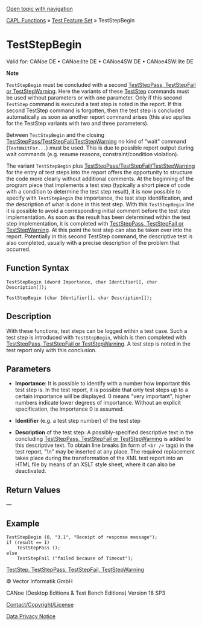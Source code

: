 [Open topic with navigation](../../../../../CANoeDEFamily.htm#Topics/CAPLFunctions/Test/Functions/CAPLfunctionTestStepBegin.md)

[CAPL Functions](../../CAPLfunctions.md) » [Test Feature Set](../CAPLfunctionsTFSOverview.md) » TestStepBegin

# TestStepBegin

Valid for: CANoe DE • CANoe:lite DE • CANoe4SW DE • CANoe4SW:lite DE

**Note**

`TestStepBegin` must be concluded with a second [TestStepPass, TestStepFail or TestStepWarning](CAPLfunctionTestStep.md). Here the variants of these [TestStep](CAPLfunctionTestStep.md) commands must be used without parameters or with one parameter. Only if this second `TestStep` command is executed a test step is noted in the report. If this second TestStep command is forgotten, then the test step is concluded automatically as soon as another report command arises (this also applies for the TestStep variants with two and three parameters).

Between `TestStepBegin` and the closing [TestStepPass/TestStepFail/TestStepWarning](CAPLfunctionTestStep.md) no kind of "wait" command (`TestWaitFor...`) must be used. This is due to possible report output during wait commands (e.g. resume reasons, constraint/condition violation).

The variant `TestStepBegin` plus [TestStepPass/TestStepFail/TestStepWarning](CAPLfunctionTestStep.md) for the entry of test steps into the report offers the opportunity to structure the code more clearly without additional comments. At the beginning of the program piece that implements a test step (typically a short piece of code with a condition to determine the test step result), it is now possible to specify with `TestStepBegin` the importance, the test step identification, and the description of what is done in this test step. With this `TestStepBegin` line it is possible to avoid a corresponding initial comment before the test step implementation. As soon as the result has been determined within the test step implementation, it is completed with [TestStepPass, TestStepFail or TestStepWarning](CAPLfunctionTestStep.md). At this point the test step can also be taken over into the report. Potentially in this second TestStep command, the descriptive test is also completed, usually with a precise description of the problem that occurred.

## Function Syntax

`TestStepBegin (dword Importance, char Identifier[], char Description[]);`

`TestStepBegin (char Identifier[], char Description[]);`

## Description

With these functions, test steps can be logged within a test case. Such a test step is introduced with `TestStepBegin`, which is then completed with [TestStepPass, TestStepFail or TestStepWarning](CAPLfunctionTestStep.md). A test step is noted in the test report only with this conclusion.

## Parameters

- **Importance**: It is possible to identify with a number how important this test step is. In the test report, it is possible that only test steps up to a certain importance will be displayed. 0 means "very important", higher numbers indicate lower degrees of importance. Without an explicit specification, the importance 0 is assumed.

- **Identifier** (e.g. a test step number) of the test step

- **Description** of the test step: A possibly-specified descriptive text in the concluding [TestStepPass, TestStepFail or TestStepWarning](CAPLfunctionTestStep.md) is added to this descriptive text. To obtain line breaks (in form of `<br />` tags) in the test report, "\n" may be inserted at any place. The required replacement takes place during the transformation of the XML test report into an HTML file by means of an XSLT style sheet, where it can also be deactivated.

## Return Values

—

## Example

```plaintext
TestStepBegin (0, "3.1", "Receipt of response message");
if (result == 1)
    TestStepPass ();
else
    TestStepFail ("failed because of Timeout");
```

[TestStep, TestStepPass, TestStepFail, TestStepWarning](CAPLfunctionTestStep.md)

© Vector Informatik GmbH

CANoe (Desktop Editions & Test Bench Editions) Version 18 SP3

[Contact/Copyright/License](../../../Shared/ContactCopyrightLicense.md)

[Data Privacy Notice](https://www.vector.com/int/en/company/get-info/privacy-policy/)